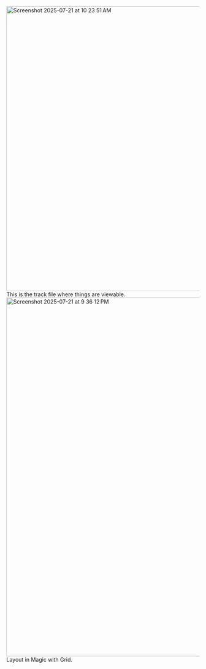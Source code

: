 <img width="649" height="743" alt="Screenshot 2025-07-21 at 10 23 51 AM" src="https://github.com/user-attachments/assets/bcc5b082-78fc-4ce8-a699-fd0633dcfbc3" />
This is the track file where things are viewable.



<img width="989" height="936" alt="Screenshot 2025-07-21 at 9 36 12 PM" src="https://github.com/user-attachments/assets/f49ffa32-41b9-4a3a-86e3-5e6c4ad90a59" />
Layout in Magic with Grid.

